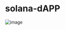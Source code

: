 # solana-dAPP

![image](https://user-images.githubusercontent.com/52607235/205076722-769ff929-4de6-4aa0-b6a9-fbcd8b677fa8.png)
